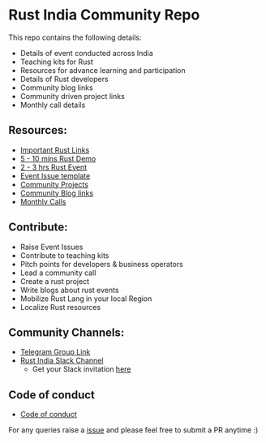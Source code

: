 # Rust India Community Repo

This repo contains the following details:

* Details of event conducted across India
* Teaching kits for Rust
* Resources for advance learning and participation
* Details of Rust developers
* Community blog links
* Community driven project links
* Monthly call details

## Resources: 

* [Important Rust Links](/Important_links.md)
* [5 - 10 mins Rust Demo](/short_demo)
* [2 - 3 hrs Rust Event](/long_demo)
* [Event Issue template](/Event_issue_format.md)
* [Community Projects](/community_projects.md)
* [Community Blog links](/community_blog.md)
* [Monthly Calls](/monthly_calls.md)

## Contribute:

* Raise Event Issues
* Contribute to teaching kits
* Pitch points for developers & business operators
* Lead a community call
* Create a rust project
* Write blogs about rust events
* Mobilize Rust Lang in your local Region
* Localize Rust resources

## Community Channels: 
* [Telegram Group Link](https://t.me/joinchat/AAAAAEFQaXicCPeaeVIm_Q)
* [Rust India Slack Channel](https://rustindia.slack.com) 
  - Get your Slack invitation [here](http://rustindia.herokuapp.com/) 

## Code of conduct
* [Code of conduct](/code_of_conduct.md)

For any queries raise a [issue](https://github.com/MozillaIndia/RustIndia/issues) and please feel free to submit a PR anytime :) 
